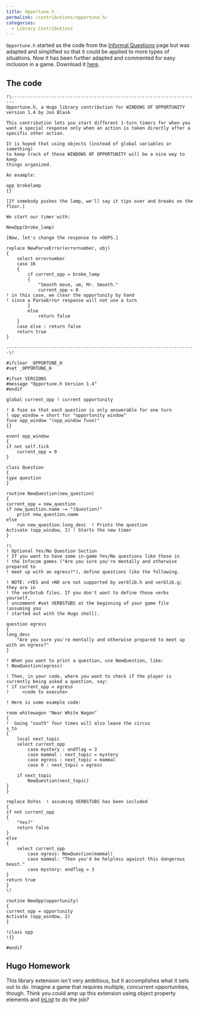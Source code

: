```yaml
---
title: Opportune.h
permalink: /contributions/opportune.h/
categories: 
  - Library Contributions
---
```


`Opportune.h` started as the code from the [Informal
Questions](tips/informal-questions/) page but was adapted and
simplified so that it could be applied to more types of situations. Now
it has been further adapted and commented for easy inclusion in a game.
Download it [here](https://raw.githubusercontent.com/hugoif/library-contributions/main/opportune.h).

## The code

    !\-----------------------------------------------------------------------
    Opportune.h, a Hugo library contribution for WINDOWS OF OPPORTUNITY
    version 1.4 by Jon Blask

    This contribution lets you start different 1-turn timers for when you
    want a special response only when an action is taken directly after a
    specific other action.

    It is hoped that using objects (instead of global variables or something)
    to keep track of these WINDOWS OF OPPORTUNITY will be a nice way to keep
    things organized.

    An example:

    opp brokelamp
    {}

    [If somebody pushes the lamp, we'll say it tips over and breaks on the
    floor.]

    We start our timer with:

    NewOpp(broke_lamp)

    [Now, let's change the response to >OOPS.]

    replace NewParseError(errornumber, obj)
    {
        select errornumber
        case 16
        {
            if current_opp = broke_lamp
            {
                "Smooth move, um, Mr. Smooth."
                current_opp = 0
    ! in this case, we clear the opportunity by hand
    ! since a ParseError response will not use a turn
            }
            else
                return false
        }
        case else : return false
        return true
    }

    -----------------------------------------------------------------------\!

    #ifclear _OPPORTUNE_H
    #set _OPPORTUNE_H

    #ifset VERSIONS
    #message "Opportune.h Version 1.4"
    #endif

    global current_opp ! current opportunity

    ! A fuse so that each question is only answerable for one turn
    ! opp_window = short for "opportunity window"
    fuse opp_window "(opp_window fuse)"
    {}

    event opp_window
    {
    if not self.tick
        current_opp = 0
    }

    class Question
    {
    type question
    }

    routine NewQuestion(new_question)
    {
    current_opp = new_question
    if new_question.name ~= "(Question)"
        print new_question.name
    else
        run new_question.long_desc  ! Prints the question
    Activate (opp_window, 2) ! Starts the new timer
    }

    !\
    ! Optional Yes/No Question Section
    ! If you want to have some in-game Yes/No questions like those in
    ! the Infocom games ("Are you sure you're mentally and otherwise prepared to
    ! meet up with an egress?"), define questions like the following.

    ! NOTE: >YES and >NO are not supported by verblib.h and verblib.g; they are in
    ! the verbstub files. If you don't want to define those verbs yourself,
    ! uncomment #set VERBSTUBS at the beginning of your game file (assuming you
    ! started out with the Hugo shell).

    question egress
    {
    long_desc
        "Are you sure you're mentally and otherwise prepared to meet up with an egress?"
    }

    ! When you want to print a question, use NewQuestion, like:
    ! NewQuestion(egress)

    ! Then, in your code, where you want to check if the player is currently being asked a question, say:
    ! if current_opp = egress
    !     <code to execute>

    ! Here is some example code:

    room whitewagon "Near White Wagon"
    {
    !  Going "south" four times will also leave the circus
    s_to
    {
        local next_topic
        select current_opp
            case mystery : endflag = 3
            case mammal : next_topic = mystery
            case egress : next_topic = mammal
            case 0 : next_topic = egress

        if next_topic
            NewQuestion(next_topic)
    }
    }

    replace DoYes  ! assuming VERBSTUBS has been included
    {
    if not current_opp
    {
        "Yes?"
        return false
    }
    else
    {
        select current_opp
            case egress: NewQuestion(mammal)
            case mammal: "Then you'd be helpless against this dangerous beast."
            case mystery: endflag = 3
    }
    return true
    }
    \!

    routine NewOpp(opportunity)
    {
    current_opp = opportunity
    Activate (opp_window, 2)
    }

    !class opp
    !{}

    #endif

## Hugo Homework

This library extension isn't very ambitious, but it accomplishes what it
sets out to do. Imagine a game that requires multiple, concurrent
opportunities, though. Think you could amp up this extension using
object property elements and [InList](routines/inlist/) to do the job?
